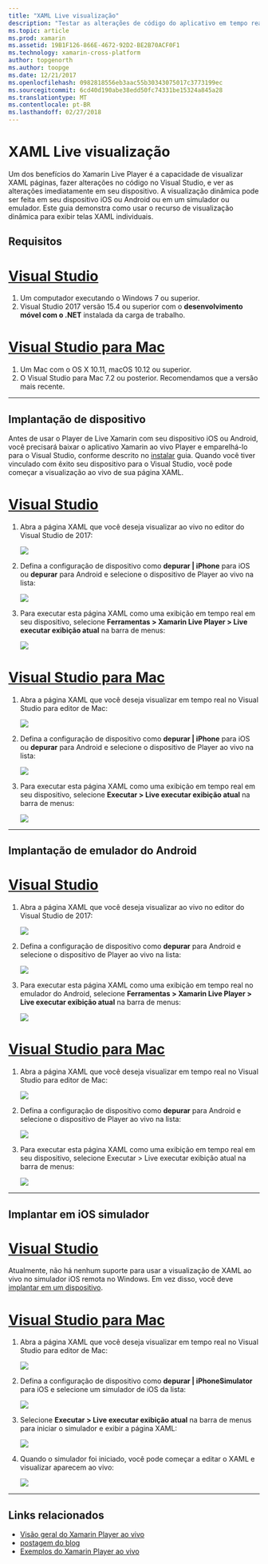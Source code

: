 ```yaml
---
title: "XAML Live visualização"
description: "Testar as alterações de código do aplicativo em tempo real em seu dispositivo iOS ou Android"
ms.topic: article
ms.prod: xamarin
ms.assetid: 19B1F126-866E-4672-92D2-BE2B70ACF0F1
ms.technology: xamarin-cross-platform
author: topgenorth
ms.author: toopge
ms.date: 12/21/2017
ms.openlocfilehash: 0982818556eb3aac55b30343075017c3773199ec
ms.sourcegitcommit: 6cd40d190abe38edd50fc74331be15324a845a28
ms.translationtype: MT
ms.contentlocale: pt-BR
ms.lasthandoff: 02/27/2018
---
```

# <a name="xaml-live-previewing"></a>XAML Live visualização

Um dos benefícios do Xamarin Live Player é a capacidade de visualizar XAML páginas, fazer alterações no código no Visual Studio, e ver as alterações imediatamente em seu dispositivo. A visualização dinâmica pode ser feita em seu dispositivo iOS ou Android ou em um simulador ou emulador. Este guia demonstra como usar o recurso de visualização dinâmica para exibir telas XAML individuais.

## <a name="requirements"></a>Requisitos

# <a name="visual-studiotabvswin"></a>[Visual Studio](#tab/vswin)

1. Um computador executando o Windows 7 ou superior.
2. Visual Studio 2017 versão 15.4 ou superior com o **desenvolvimento móvel com o .NET** instalada da carga de trabalho.

# <a name="visual-studio-for-mactabvsmac"></a>[Visual Studio para Mac](#tab/vsmac)

1. Um Mac com o OS X 10.11, macOS 10.12 ou superior.
2. O Visual Studio para Mac 7.2 ou posterior. Recomendamos que a versão mais recente.

-----



<a name="deploydevice" />

## <a name="deploying-to-device"></a>Implantação de dispositivo

Antes de usar o Player de Live Xamarin com seu dispositivo iOS ou Android, você precisará baixar o aplicativo Xamarin ao vivo Player e emparelhá-lo para o Visual Studio, conforme descrito no [instalar](~/tools/live-player/install.md) guia. Quando você tiver vinculado com êxito seu dispositivo para o Visual Studio, você pode começar a visualização ao vivo de sua página XAML. 

# <a name="visual-studiotabvswin"></a>[Visual Studio](#tab/vswin)

1. Abra a página XAML que você deseja visualizar ao vivo no editor do Visual Studio de 2017:

    ![](live-view-images/vs-image1.png)

2. Defina a configuração de dispositivo como **depurar | iPhone** para iOS ou **depurar** para Android e selecione o dispositivo de Player ao vivo na lista:

    ![](live-view-images/vs-image2.png)

3. Para executar esta página XAML como uma exibição em tempo real em seu dispositivo, selecione **Ferramentas > Xamarin Live Player > Live executar exibição atual** na barra de menus:

    ![](live-view-images/vs-image3.png)

# <a name="visual-studio-for-mactabvsmac"></a>[Visual Studio para Mac](#tab/vsmac)

1. Abra a página XAML que você deseja visualizar em tempo real no Visual Studio para editor de Mac:

    ![](live-view-images/image1.png)

2. Defina a configuração de dispositivo como **depurar | iPhone** para iOS ou **depurar** para Android e selecione o dispositivo de Player ao vivo na lista:

    ![](live-view-images/image2.png)

3. Para executar esta página XAML como uma exibição em tempo real em seu dispositivo, selecione **Executar > Live executar exibição atual** na barra de menus:

    ![](live-view-images/image3.png)

-----








## <a name="deploying-to-android-emulator"></a>Implantação de emulador do Android

# <a name="visual-studiotabvswin"></a>[Visual Studio](#tab/vswin)

1. Abra a página XAML que você deseja visualizar ao vivo no editor do Visual Studio de 2017:

    ![](live-view-images/vs-image1.png)

2. Defina a configuração de dispositivo como **depurar** para Android e selecione o dispositivo de Player ao vivo na lista:

    ![](live-view-images/vs-image4.png)

3. Para executar esta página XAML como uma exibição em tempo real no emulador do Android, selecione **Ferramentas > Xamarin Live Player > Live executar exibição atual** na barra de menus:

    ![](live-view-images/vs-image3.png)

# <a name="visual-studio-for-mactabvsmac"></a>[Visual Studio para Mac](#tab/vsmac)

1. Abra a página XAML que você deseja visualizar em tempo real no Visual Studio para editor de Mac:

    ![](live-view-images/image7.png)

2. Defina a configuração de dispositivo como **depurar** para Android e selecione o dispositivo de Player ao vivo na lista:

    ![](live-view-images/image6.png)

3. Para executar esta página XAML como uma exibição em tempo real em seu dispositivo, selecione Executar > Live executar exibição atual na barra de menus:

    ![](live-view-images/image3.png)

-----





## <a name="deploying-to-ios-simulator"></a>Implantar em iOS simulador

# <a name="visual-studiotabvswin"></a>[Visual Studio](#tab/vswin)

Atualmente, não há nenhum suporte para usar a visualização de XAML ao vivo no simulador iOS remota no Windows. Em vez disso, você deve [implantar em um dispositivo](#deploydevice).

# <a name="visual-studio-for-mactabvsmac"></a>[Visual Studio para Mac](#tab/vsmac)

1. Abra a página XAML que você deseja visualizar em tempo real no Visual Studio para editor de Mac:

    ![](live-view-images/image1.png)

2. Defina a configuração de dispositivo como **depurar | iPhoneSimulator** para iOS e selecione um simulador de iOS da lista:

    ![](live-view-images/image2.png)

3. Selecione **Executar > Live executar exibição atual** na barra de menus para iniciar o simulador e exibir a página XAML:

    ![](live-view-images/image4.png)

4. Quando o simulador foi iniciado, você pode começar a editar o XAML e visualizar aparecem ao vivo:

    ![](live-view-images/image5.png)  

-----








## <a name="related-links"></a>Links relacionados

- [Visão geral do Xamarin Player ao vivo](https://xamarin.com/live)
- [postagem do blog](https://blog.xamarin.com/live-player/)
- [Exemplos do Xamarin Player ao vivo](~/tools/livehttps://developer.xamarin.com/samples.md)
